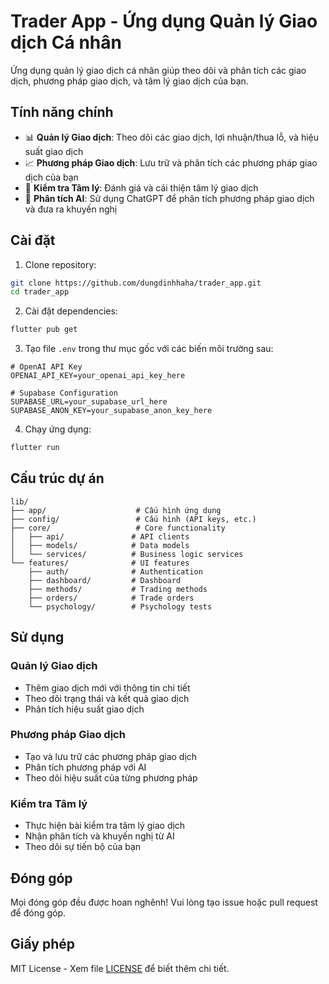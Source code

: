 # Trader App - Ứng dụng Quản lý Giao dịch Cá nhân

Ứng dụng quản lý giao dịch cá nhân giúp theo dõi và phân tích các giao dịch, phương pháp giao dịch, và tâm lý giao dịch của bạn.

## Tính năng chính

- 📊 **Quản lý Giao dịch**: Theo dõi các giao dịch, lợi nhuận/thua lỗ, và hiệu suất giao dịch
- 📈 **Phương pháp Giao dịch**: Lưu trữ và phân tích các phương pháp giao dịch của bạn
- 🧠 **Kiểm tra Tâm lý**: Đánh giá và cải thiện tâm lý giao dịch
- 🤖 **Phân tích AI**: Sử dụng ChatGPT để phân tích phương pháp giao dịch và đưa ra khuyến nghị

## Cài đặt

1. Clone repository:
```bash
git clone https://github.com/dungdinhhaha/trader_app.git
cd trader_app
```

2. Cài đặt dependencies:
```bash
flutter pub get
```

3. Tạo file `.env` trong thư mục gốc với các biến môi trường sau:
```
# OpenAI API Key
OPENAI_API_KEY=your_openai_api_key_here

# Supabase Configuration
SUPABASE_URL=your_supabase_url_here
SUPABASE_ANON_KEY=your_supabase_anon_key_here
```

4. Chạy ứng dụng:
```bash
flutter run
```

## Cấu trúc dự án

```
lib/
├── app/                    # Cấu hình ứng dụng
├── config/                 # Cấu hình (API keys, etc.)
├── core/                   # Core functionality
│   ├── api/               # API clients
│   ├── models/            # Data models
│   └── services/          # Business logic services
└── features/              # UI features
    ├── auth/              # Authentication
    ├── dashboard/         # Dashboard
    ├── methods/           # Trading methods
    ├── orders/            # Trade orders
    └── psychology/        # Psychology tests
```

## Sử dụng

### Quản lý Giao dịch
- Thêm giao dịch mới với thông tin chi tiết
- Theo dõi trạng thái và kết quả giao dịch
- Phân tích hiệu suất giao dịch

### Phương pháp Giao dịch
- Tạo và lưu trữ các phương pháp giao dịch
- Phân tích phương pháp với AI
- Theo dõi hiệu suất của từng phương pháp

### Kiểm tra Tâm lý
- Thực hiện bài kiểm tra tâm lý giao dịch
- Nhận phân tích và khuyến nghị từ AI
- Theo dõi sự tiến bộ của bạn

## Đóng góp

Mọi đóng góp đều được hoan nghênh! Vui lòng tạo issue hoặc pull request để đóng góp.

## Giấy phép

MIT License - Xem file [LICENSE](LICENSE) để biết thêm chi tiết.
#
